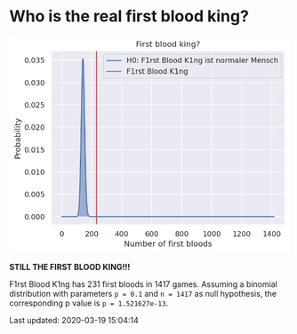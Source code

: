 Who is the real first blood king?
=================================


![First blood king](img/F1rst_Blood_K1ng.png)

**STILL THE FIRST BLOOD KING!!!**

F1rst Blood K1ng has 231 first bloods in 1417 games. Assuming a binomial distribution with parameters ``p = 0.1`` and ``n = 1417`` as null hypothesis, the corresponding p value is ``p = 1.521627e-13``.

Last updated: 2020-03-19 15:04:14

